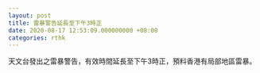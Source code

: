 ```yaml
---
layout: post
title: 雷暴警告延長至下午3時正
date: 2020-08-17 12:53:09.000000000 +08:00
categories: rthk
---
```


天文台發出之雷暴警告，有效時間延長至下午3時正，預料香港有局部地區雷暴。

